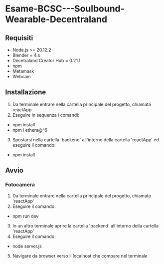 # Esame-BCSC---Soulbound-Wearable-Decentraland

## Requisiti

- Node.js >= 20.12.2
- Blender = 4.x
- Decetraland Creator Hub = 0.21.1
- npm
- Metamask
- Webcam

## Installazione

1. Da terminale entrare nella cartella principale del progetto, chiamata reactApp
2. Eseguire in sequenza i comandi:

- npm install
- npm i ethers@^6

3. Spostarsi nella cartella 'backend' all'interno della cartella 'reactApp' ed eseguire il comando:

- npm install

## Avvio

### Fotocamera

1. Da terminale entrare nella cartella principale del progetto, chiamata 'reactApp'
2. Eseguire il comando:

- npm run dev

3. In un altro terminale aprire la cartella 'backend' all'interno della cartella 'reactApp'
4. Eseguire il comando:

- node server.js

5. Navigare da browser verso il localhost che compare nel terminale
